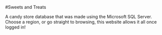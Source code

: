 #Sweets and Treats

A candy store database that was made using the Microsoft SQL Server. Choose a region, or go straight to browsing, this website allows it all once logged in!
